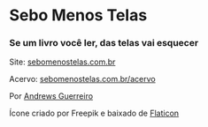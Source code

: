 # Sebo Menos Telas

### Se um livro você ler, das telas vai esquecer

Site: [sebomenostelas.com.br](https://sebomenostelas.com.br)

Acervo: [sebomenostelas.com.br/acervo](https://sebomenostelas.com.br/acervo)

Por [Andrews Guerreiro](https://github.com/andguerreiro)

Ícone criado por Freepik e baixado de [Flaticon](https://www.flaticon.com/free-icons/shakespeare)
